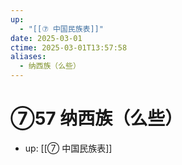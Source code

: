 ```yaml
---
up:
  - "[[⑦ 中国民族表]]"
date: 2025-03-01
ctime: 2025-03-01T13:57:58
aliases:
  - 纳西族（么些）
---
```


# ⑦57 纳西族（么些）

- up: [[⑦ 中国民族表]]

